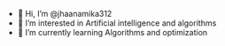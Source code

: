 - 👋 Hi, I’m @jhaanamika312
- 👀 I’m interested in Artificial intelligence and algorithms
- 🌱 I’m currently learning Algorithms and optimization 


<!---
jhaanamika312/jhaanamika312 is a ✨ special ✨ repository because its `README.md` (this file) appears on your GitHub profile.
You can click the Preview link to take a look at your changes.
--->
